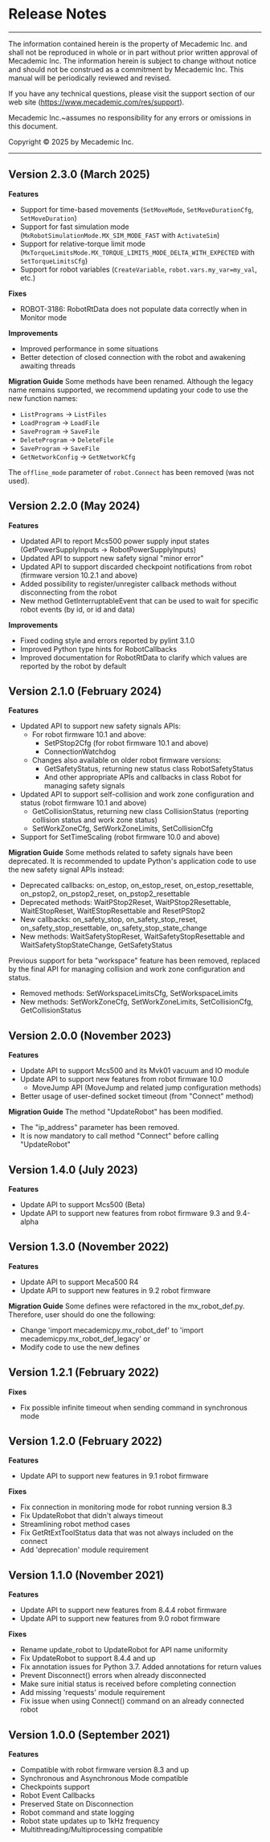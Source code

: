 # Release Notes
---
The information contained herein is the property of Mecademic Inc. and shall not be reproduced in whole or in part without prior written approval of Mecademic Inc. The information herein is subject to change without notice and should not be construed as a commitment by Mecademic Inc. This manual will be periodically reviewed and revised.

If you have any technical questions, please visit the support section of our web site (https://www.mecademic.com/res/support).

Mecademic Inc.~assumes no responsibility for any errors or omissions in this document.

Copyright &copy; 2025 by Mecademic Inc.

---
## Version 2.3.0 (March 2025)
**Features**
- Support for time-based movements (`SetMoveMode`, `SetMoveDurationCfg`, `SetMoveDuration`)
- Support for fast simulation mode (`MxRobotSimulationMode.MX_SIM_MODE_FAST` with `ActivateSim`)
- Support for relative-torque limit mode (`MxTorqueLimitsMode.MX_TORQUE_LIMITS_MODE_DELTA_WITH_EXPECTED` with `SetTorqueLimitsCfg`)
- Support for robot variables (`CreateVariable`, `robot.vars.my_var=my_val`, etc.)

**Fixes**
- ROBOT-3186: RobotRtData does not populate data correctly when in Monitor mode

**Improvements**
- Improved performance in some situations
- Better detection of closed connection with the robot and awakening awaiting threads

**Migration Guide**
Some methods have been renamed. Although the legacy name remains supported, we recommend updating your
code to use the new function names:
- `ListPrograms` -> `ListFiles`
- `LoadProgram` -> `LoadFile`
- `SaveProgram` -> `SaveFile`
- `DeleteProgram` -> `DeleteFile`
- `SaveProgram` -> `SaveFile`
- `GetNetworkConfig` -> `GetNetworkCfg`

The `offline_mode` parameter of `robot.Connect` has been removed (was not used).

## Version 2.2.0 (May 2024)
**Features**
- Updated API to report Mcs500 power supply input states (GetPowerSupplyInputs -> RobotPowerSupplyInputs)
- Updated API to support new safety signal "minor error"
- Updated API to support discarded checkpoint notifications from robot (firmware version 10.2.1 and above)
- Added possibility to register/unregister callback methods without disconnecting from the robot
- New method GetInterruptableEvent that can be used to wait for specific robot events (by id, or id and data)

**Improvements**
- Fixed coding style and errors reported by pylint 3.1.0
- Improved Python type hints for RobotCallbacks
- Improved documentation for RobotRtData to clarify which values are reported by the robot by default

## Version 2.1.0 (February 2024)
**Features**
- Updated API to support new safety signals APIs:
  - For robot firmware 10.1 and above:
    - SetPStop2Cfg (for robot firmware 10.1 and above)
    - ConnectionWatchdog
  - Changes also available on older robot firmware versions:
    - GetSafetyStatus, returning new status class RobotSafetyStatus
    - And other appropriate APIs and callbacks in class Robot for managing safety signals
- Updated API to support self-collision and work zone configuration and status (robot firmware 10.1 and above)
  - GetCollisionStatus, returning new class CollisionStatus (reporting collision status and work zone status)
  - SetWorkZoneCfg, SetWorkZoneLimits, SetCollisionCfg
- Support for SetTimeScaling (robot firmware 10.0 and above)

**Migration Guide**
Some methods related to safety signals have been deprecated. It is recommended to update Python's application code to
use the new safety signal APIs instead:
- Deprecated callbacks: on_estop, on_estop_reset, on_estop_resettable, on_pstop2, on_pstop2_reset, on_pstop2_resettable
- Deprecated methods: WaitPStop2Reset, WaitPStop2Resettable, WaitEStopReset, WaitEStopResettable and ResetPStop2
- New callbacks: on_safety_stop, on_safety_stop_reset, on_safety_stop_resettable, on_safety_stop_state_change
- New methods: WaitSafetyStopReset, WaitSafetyStopResettable and WaitSafetyStopStateChange, GetSafetyStatus

Previous support for beta "workspace" feature has been removed, replaced by the final API for managing collision
and work zone configuration and status.
- Removed methods: SetWorkspaceLimitsCfg, SetWorkspaceLimits
- New methods: SetWorkZoneCfg, SetWorkZoneLimits, SetCollisionCfg, GetCollisionStatus

## Version 2.0.0 (November 2023)

**Features**
- Update API to support Mcs500 and its Mvk01 vacuum and IO module
- Update API to support new features from robot firmware 10.0
  - MoveJump API (MoveJump and related jump configuration methods)
- Better usage of user-defined socket timeout (from "Connect" method)

**Migration Guide**
The method "UpdateRobot" has been modified.
- The "ip_address" parameter has been removed.
- It is now mandatory to call method "Connect" before calling "UpdateRobot"

## Version 1.4.0 (July 2023)

**Features**
- Update API to support Mcs500 (Beta)
- Update API to support new features from robot firmware 9.3 and 9.4-alpha

## Version 1.3.0 (November 2022)

**Features**
- Update API to support Meca500 R4
- Update API to support new features in 9.2 robot firmware

**Migration Guide**
Some defines were refactored in the mx_robot_def.py. Therefore, user should do one the following:
- Change 'import mecademicpy.mx_robot_def' to 'import mecademicpy.mx_robot_def_legacy'
or
- Modify code to use the new defines

## Version 1.2.1 (February 2022)

**Fixes**
- Fix possible infinite timeout when sending command in synchronous mode

## Version 1.2.0 (February 2022)

**Features**
- Update API to support new features in 9.1 robot firmware

**Fixes**
- Fix connection in monitoring mode for robot running version 8.3
- Fix UpdateRobot that didn't always timeout
- Streamlining robot method cases
- Fix GetRtExtToolStatus data that was not always included on the connect
- Add 'deprecation' module requirement

## Version 1.1.0 (November 2021)

**Features**
- Update API to support new features from 8.4.4 robot firmware
- Update API to support new features from 9.0 robot firmware

**Fixes**
- Rename update_robot to UpdateRobot for API name uniformity
- Fix UpdateRobot to support 8.4.4 and up
- Fix annotation issues for Python 3.7. Added annotations for return values
- Prevent Disconnect() errors when already disconnected
- Make sure initial status is received before completing connection
- Add missing 'requests' module requirement
- Fix issue when using Connect() command on an already connected robot

## Version 1.0.0 (September 2021)

**Features**
- Compatible with robot firmware version 8.3 and up
- Synchronous and Asynchronous Mode compatible
- Checkpoints support
- Robot Event Callbacks
- Preserved State on Disconnection
- Robot command and state logging
- Robot state updates up to 1kHz frequency
- Multithreading/Multiprocessing compatible